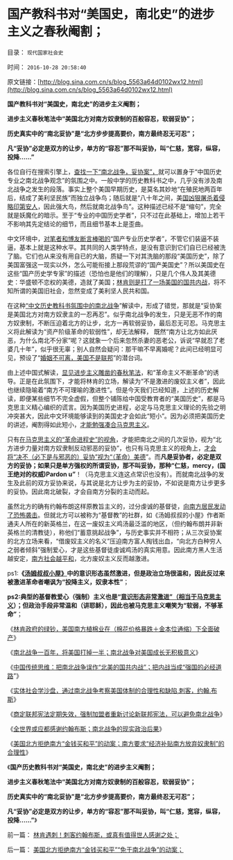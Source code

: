 # 国产教科书对“美国史，南北史”的进步主义之春秋阉割；

目录： `现代国家社会史` 

时间： `2016-10-28 20:58:40` 

原文链接：[http://blog.sina.com.cn/s/blog_5563a64d0102wx12.html](http://blog.sina.com.cn/s/blog_5563a64d0102wx12.html)

**国产教科书对“美国史，南北史”的进步主义阉割；**

**进步主义春秋笔法中“美国北方对南方奴隶制的百般容忍，软弱妥协”；**

**历史真实中的“南北妥协”是“北方步步提高要价，南方最终忍无可忍”；**

**凡“妥协”必定是双方的让步，单方的“容忍”那不叫妥协，叫“仁慈，宽容，纵容，投降……”**



各位自行在搜索引擎上，[查找一下“南北战争，妥协案”，](../../../2011/8/14/《密苏里协定》和《门罗宣言》时代（政府缺钱＝高关税）.md)就可以置身于“中国历史专业之南北战争观念”的氛围之中。一般中学的历史教科书之中，几乎没有涉及南北战争之发生的段落。事实上整个美国早期历史，是莫名其妙地“在殖民地两百年后，结成了美利坚民族”而独立战争鸟；随后就是“八十年之间，美[国凶狠屠杀着侵略印第安人](../../../2009/7/6/美国残酷屠杀印第安人的历史真相.md)，因此强大鸟，然后就南北战争鸟”。这种描述已经不是“缩句”，完全就是妖魔化的暗示。至于“专业的中国历史学者”，只不过在此基础上，增加上若干不影响其先定结论的细节，而且细节基本上是歪曲。

中文环境中，[对笔者和博友断言棒喝的](../../../2014/4/20/外国文化的眼中，中国文化断言棒喝和谦虚的虚伪.md)“国产专业历史学者”，不管它们装逼不装逼，基本上就是这种水平。其共同的人类学特点，是没有意识到它们自已已经被洗了脑。它们也从来没有用自已的大脑，质疑一下对其洗脑的那段“美国历史”，除了美国富强这一现实以外，怎么可能衔接上那段荒谬的“国产美国史”？所以美国史在这些“国产历史学专家”的描述（恐怕也是他们的理解），只是几个伟人及其美德史：华盛顿不恋权的美德，造就了美国；[林肯则是打了一场美国的国共内战](../../../2016/10/23/中国传统思维：把南北战争误作“北美的国共内战”；.md)，将不知所谓的美国旧社会，忽然变成了美利坚人民共和国。

在这种[“中文历史教科书氛围中的南北战争](../../../2010/6/2/历史教科书是有标准答案的“历史故事”.md)”解读中，形成了错觉，那就是“妥协案是美国北方对南方奴隶主的一忍再忍”。似乎南北战争的发生，只是无恶不作的南方奴隶制，不断压迫着北方的让步，北方一再软弱妥协，最后忍无可忍。马克思主义将此解读为“资产阶级革命的软弱性”，却无法解释，
既然“南方让北方如此厌恶，为什么南北不分家”呢？这就象一个后来忽然杀妻的恶老公，诉说“早就忍了老婆几十年”，似乎很无辜；别人自然会疑问：那干嘛不早离婚呢？此间已经明显可见，预设了“[婚姻不可离，美国不是联邦](../../../2016/10/21/南北战争，将美国打掉一半一百年；.md)”的潜台词。

由上述中国式解读，[显见进步主义雕凿的春秋笔法](../../../2011/2/16/诱导行为的道德史和行为分析的历史科学.md)，和“革命主义不断革命”的诱导。正是在此氛围下，才能将林肯的立场，解读为“不是激进的废奴主义者”，因此也继续隐喻着“南方不可理喻的激进性”。但是今天我们已经知道，上述的历史解读，即便某些细节不完全虚假，但整个铺陈给中国受教育者的“美国历史”，都是马克思主义精心编织的谎言。因为美国历史进程，必定与马克思主义理论的先验之明冲突甚大，因此中文环境能够读到的美国史才会如此“短小”。因为必须把美国历史的讲述，阉割得如此短小，[才能勉强凑合马克思主义](../../../2012/3/25/历史哲学指导下的精神错乱.md)。

只有[在马克思主义的“革命进程史”的视角](../../../2010/6/6/“历史唯物主义”道德史观讨论集.md)，才能把南北之间的几次妥协，视为“北方进步力量对南方奴隶制反动邪恶的妥协”，也只有马克思主义的视角上，[才会将“决不（必下是与邪恶的）妥协”视为“（革命）美德](../../../2012/2/9/“无厘头主义”的革命信仰和真实的颠覆逻辑.md)”。而**凡是妥协者，必定是双方的妥协；如果只是单方强权的所谓妥协，那不叫妥协，那种“仁慈，mercy，(国王绝对的权威)Pardon
u”**！（马克思主义连这点常识也没有）。而就南北战争的发生及此前的双方妥协来说，与其说是北方让步为主的妥协，不如说是南方让步更多的妥协。因此南北破裂，才会自南方分裂的主动而起。

虽然北方的确有约翰布朗这样原教旨主义的，过分虔诚的基督徒，[向南方居民发动了恐怖袭击](../../../2016/7/25/恐怖袭击的“正义”和第零法则，无辜者鲜血向公众发出的信号；.md)。但就北方可以被称为“基督教”的社群，如《汤姆叔叔的小屋》作者斯通夫人所在的新英格兰，在这一废奴主义鸡汤最泛滥的地区，（但约翰布朗并非新英格兰的清教徒），称他们“蓄意挑起战争”，与历史事实并不相符；从三次妥协案的北方立场来看，“借废奴主义的名义”压迫南方富人掏钱出血，“向北方白种穷人之弱者倾斜”强制爱心，才是这些基督徒虔诚鸡汤的真实用意。因此南方黑人生活越安定，[南方社会越平和](../../../2016/7/23/南北战争前，南北劳动群体的生活水平对比；.md)，北方废奴主义反而越激进。

ps1:**《[汤姆叔叔小屋》](../../../2011/6/10/汤姆叔叔竭斯底里的小屋和丛林.md)中的意识形态虽然激进，但是政治立场很温和，因此反过来被激进革命者嘲讽为“投降主义，奴隶本性”**；

**ps2:典型的基督教爱心（强制）主义也是“[意识形态非常激进”（相当于马克思主义](../../../2016/6/27/“资本主义贫富差距，工人阶级水深火热”历史谣言的五点归纳.md)）；但政治手段非常温和（讲耶稣），因此也被马克思主义嘲笑为“软弱，不够革命”**；

《[林肯政府的绿钞，美国南方植棉业在（棉花价格暴跌＋金本位通缩）下全面破产](../../../2016/10/20/美国南方的植棉业，中华房地产，林肯的绿钞.md)》

《[南北战争一百年，将美国打掉一半；南北战争对美国成长无积极意义](../../../2016/10/21/南北战争，将美国打掉一半一百年；.md)》

《[中国传统思维：把南北战争误作“北美的国共内战”；](../../../2016/10/23/中国传统思维：把南北战争误作“北美的国共内战”；.md)[把内战当成“强国的必经道路](../../../2016/10/23/中国传统思维：把南北战争误作“北美的国共内战”；.md)”》

《[实体社会学沙盘，通过南北战争考察美国体制的合理性和缺陷,刺客，约翰.布斯](../../../2016/10/24/通过南北战争考察美国体制的合理性和缺陷.md)》

《[商定联邦宪法定期失效，强制加盟者重新讨论新联邦宪法，可以避免南北战争](../../../2016/10/25/通过《永恒时空》（穿越），检索阻止南北战争的极简要点；.md)》

《[全世界或应都感谢约翰布斯；南北战争的现实政治后果](../../../2016/10/26/美利坚牛皮爱国者，能够直面对林肯的否定吗？.md)》

《[美国北方拒绝南方“金钱买和平”的动案；南方要求“经济补贴南方放弃奴隶制”的合理性](../../../2016/10/27/美国北方拒绝南方“金钱买和平”“免于南北战争”的动案；.md)》

《**国产历史教科书对“美国史，南北史”的进步主义阉割；**

**进步主义春秋笔法中“美国北方对南方奴隶制的百般容忍，软弱妥协”；**

**历史真实中的“南北妥协”是“北方步步提高要价，南方最终忍无可忍”；**

**凡“妥协”必定是双方的让步，单方的“容忍”那不叫妥协，叫“仁慈，宽容，纵容，投降……”**》

前一篇： [林肯遇刺！刺客约翰布斯，或真有值得世人感谢之处；](../../../2016/10/29/林肯遇刺！刺客约翰布斯，或真有值得世人感谢之处；.md)

后一篇： [美国北方拒绝南方“金钱买和平”“免于南北战争”的动案；](../../../2016/10/27/美国北方拒绝南方“金钱买和平”“免于南北战争”的动案；.md)

